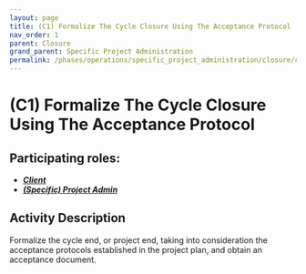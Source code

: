 ```yaml
---
layout: page
title: (C1) Formalize The Cycle Closure Using The Acceptance Protocol
nav_order: 1
parent: Closure
grand_parent: Specific Project Administration
permalink: /phases/operations/specific_project_administration/closure/c1/
---
```


# (C1) Formalize The Cycle Closure Using The Acceptance Protocol

## Participating roles:
* <a href="/roles/">_**Client**_</a>
* <a href="/roles/">_**(Specific) Project Admin**_</a>

## Activity Description
Formalize the cycle end, or project end, taking into consideration the acceptance protocols established in the project plan, and obtain an acceptance document.